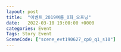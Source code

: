 ```yaml
---
layout: post
title:  "이벤트_2019여름_0화_오프닝"
date:   2022-03-10 19:00:00 +0000
categories: Event
Tags: Story Event
SceneCode: ["scene_evt190627_cp0_q1_s10"]
---
```

